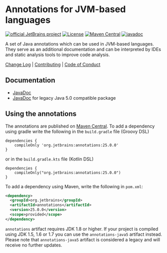 # Annotations for JVM-based languages 
[![official JetBrains project](https://jb.gg/badges/official.svg)](https://confluence.jetbrains.com/display/ALL/JetBrains+on+GitHub) [![License](https://img.shields.io/badge/License-Apache%202.0-blue.svg)](https://opensource.org/licenses/Apache-2.0) [![Maven Central](https://maven-badges.herokuapp.com/maven-central/org.jetbrains/annotations/badge.svg)](https://maven-badges.herokuapp.com/maven-central/org.jetbrains/annotations) [![javadoc](https://javadoc.io/badge2/org.jetbrains/annotations/javadoc.svg)](https://javadoc.io/doc/org.jetbrains/annotations)

A set of Java annotations which can be used in JVM-based languages. They serve as an additional documentation and can be 
interpreted by IDEs and static analysis tools to improve code analysis.

[Change Log](CHANGELOG.md) | [Contributing](CONTRIBUTING.md) | [Code of Conduct](CODE_OF_CONDUCT.md)

## Documentation

- [JavaDoc](https://javadoc.io/doc/org.jetbrains/annotations)
- [JavaDoc](https://javadoc.io/doc/org.jetbrains/annotations-java5) for legacy Java 5.0 compatible package

## Using the annotations
The annotations are published on [Maven Central](https://repo1.maven.org/maven2/org/jetbrains/annotations/). To add a dependency
using gradle write the following in the 
`build.gradle` file (Groovy DSL)
```
dependencies {
    compileOnly 'org.jetbrains:annotations:25.0.0'
}

```

or in the `build.gradle.kts` file (Kotlin DSL)
```
dependencies {
    compileOnly("org.jetbrains:annotations:25.0.0")
}

```
To add a dependency using Maven, write the following in `pom.xml`:
```xml
<dependency>
  <groupId>org.jetbrains</groupId>
  <artifactId>annotations</artifactId>
  <version>25.0.0</version>
  <scope>provided</scope>
</dependency>
```

`annotations` artifact requires JDK 1.8 or higher. If your project is compiled using JDK 1.5, 1.6 or 1.7 you can use
the `annotations-java5` artifact instead. Please note that `annotations-java5` artifact is considered a legacy
and will receive no further updates.

